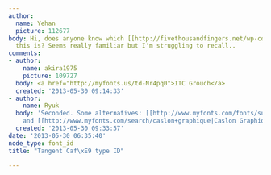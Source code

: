 ```yaml
---
author:
  name: Yehan
  picture: 112677
body: Hi, does anyone know which [[http://fivethousandfingers.net/wp-content/uploads/tangent-id.png|typeface]]
  this is? Seems really familiar but I'm struggling to recall..
comments:
- author:
    name: akira1975
    picture: 109727
  body: <a href="http://myfonts.us/td-Nr4pq0">ITC Grouch</a>
  created: '2013-05-30 09:14:33'
- author:
    name: Ryuk
  body: 'Seconded. Some alternatives: [[http://www.myfonts.com/fonts/suomi/grumpy|Grumpy]]
    and [[http://www.myfonts.com/search/caslon+graphique|Caslon Graphique]]'
  created: '2013-05-30 09:33:57'
date: '2013-05-30 06:35:40'
node_type: font_id
title: "Tangent Caf\xE9 type ID"

---
```

